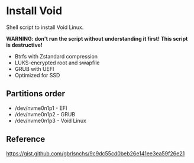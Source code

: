 # Install Void
Shell script to install Void Linux.

**WARNING: don't run the script without understanding it first! This script is destructive!**

- Btrfs with Zstandard compression
- LUKS-encrypted root and swapfile
- GRUB with UEFI
- Optimized for SSD

## Partitions order
- /dev/nvme0n1p1 - EFI
- /dev/nvme0n1p2 - GRUB
- /dev/nvme0n1p3 - Void Linux

## Reference
https://gist.github.com/gbrlsnchs/9c9dc55cd0beb26e141ee3ea59f26e21
